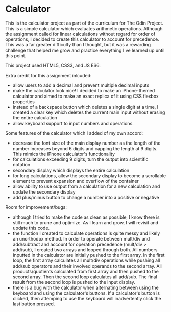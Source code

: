 # Calculator


This is the calculator project as part of the curriculum for The Odin Project. This is a simple calculator which evaluates arithmetic operations. Although the assignment called for linear calculations without regard for order of operations, I decided to create this calculator to account for precedence. This was a far greater difficulty than I thought, but it was a rewarding challenge that helped me grow and practice everything I've learned up until this point. 

This project used HTML5, CSS3, and JS ES6.

Extra credit for this assignment inlcuded:
- allow users to add a decimal and prevent multiple decimal inputs
- make the calculator look nice! I decided to make an iPhone-themed calculator and aimed to make an exact replica of it using CSS flexbox properties
- instead of a backspace button which deletes a single digit at a time, I created a clear key which deletes the current main input without erasing the entire calculation
- allow keyboard support to input numbers and operations. 

Some features of the calculator which I added of my own accord:  
- decrease the font size of the main display number as the length of the number increases beyond 6 digits and capping the length at 9 digits. This mimics the iPhone calculator's functionality
- for calculations exceeding 9 digits, turn the output into scientific notation
- secondary display which displays the entire calculation
- for long calculations, allow the secondary display to become a scrollable element to prevent expansion and overflow of the container
- allow ability to use output from a calculation for a new calculation and update the secondary display
- add plus/minus button to change a number into a positive or negative

Room for improvement/bugs:
- although I tried to make the code as clean as possible, I know there is still much to prune and optimize. As I learn and grow, I will revisit and update this code.
- the function I created to calculate operations is quite messy and likely an unorthodox method. In order to operate between mult/div and add/subtract and account for operation precedence (mult/div > add/sub), I created two arrays and looped through both. All numbers inputted in the calculator are initially pushed to the first array. In the first loop, the first array calculates all mult/div operations while pushing all add/sub operators and their involved operands to 
the second array. All products/quotients calculated from first array and then pushed to the second array. Then the second loop calculates all add/sub. The final result from the second loop is pushed to the input display.
- there is a bug with the calculator when alternating between using the keyboard and using the calculator's buttons. If a calculator's button is clicked, then attemping to use the keyboard will inadvertently click the last button pressed. 
